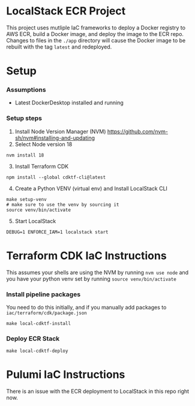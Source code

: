 # LocalStack ECR Project

This project uses mutliple IaC frameworks to deploy a Docker registry to AWS ECR, build a Docker image,
and deploy the image to the ECR repo. Changes to files in the `./app` directory will cause the Docker
image to be rebuilt with the tag `latest` and redeployed.

# Setup

### Assumptions

- Latest DockerDesktop installed and running

### Setup steps

1. Install Node Version Manager (NVM)
   https://github.com/nvm-sh/nvm#installing-and-updating
2. Select Node version 18

```shell
nvm install 18
```

3. Install Terraform CDK

```shell
npm install --global cdktf-cli@latest
```

4. Create a Python VENV (virtual env) and Install LocalStack CLI

```shell
make setup-venv
# make sure to use the venv by sourcing it
source venv/bin/activate
```

5. Start LocalStack

```shell
DEBUG=1 ENFORCE_IAM=1 localstack start
```

# Terraform CDK IaC Instructions

This assumes your shells are using the NVM by running `nvm use node` and you have your python venv set by
running `source venv/bin/activate`

### Install pipeline packages

You need to do this initially, and if you manually add packages to `iac/terraform/cdk/package.json`

```shell
make local-cdktf-install
```

### Deploy ECR Stack

```shell
make local-cdktf-deploy
```

# Pulumi IaC Instructions

There is an issue with the ECR deployment to LocalStack in this repo right now. 